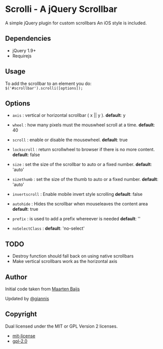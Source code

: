 Scrolli - A jQuery Scrollbar
=======

A simple jQuery plugin for custom scrollbars
An iOS style is included.


## Dependencies

* jQuery 1.9+
* Requirejs

## Usage

To add the scrollbar to an element you do:
`$('#scrollbar').scrolli([options]);`

## Options

* `axis` :  vertical or horizontal scrollbar ( x || y ). __default__: y

* `wheel` : how many pixels must the mouswheel scroll at a time. __default__: 40

* `scroll` : enable or disable the mousewheel. __default__: true 

* `lockscroll` : return scrollwheel to browser if there is no more         content. __default__: false

* `size` : set the size of the scrollbar to auto or a fixed number. __default__: 'auto'

* `sizethumb` : set the size of the thumb to auto or a fixed number. __default__: 'auto'

* `invertscroll` : Enable mobile invert style scrolling __default__: false

* `autohide` : Hides the scrollbar when mouseleaves the content area __default__: true

* `prefix` : is used to add a prefix whereever is needed __default__: ''

* `noSelectClass` :  __default__: 'no-select'


## TODO

* Destroy function should fall back on using native scrollbars
* Make vertical scrollbars work as the horizontal axis

## Author

Initial code taken from 
[Maarten Baijs](http://www.baijs.nl/tinyscrollbar/)    

Updated by [@giannis](https://github.com/giannis/)

## Copyright

Dual licensed under the MIT or GPL Version 2 licenses.

 * [mit-license](http://www.opensource.org/licenses/mit-license.php)
 * [gpl-2.0](http://www.opensource.org/licenses/gpl-2.0.php)